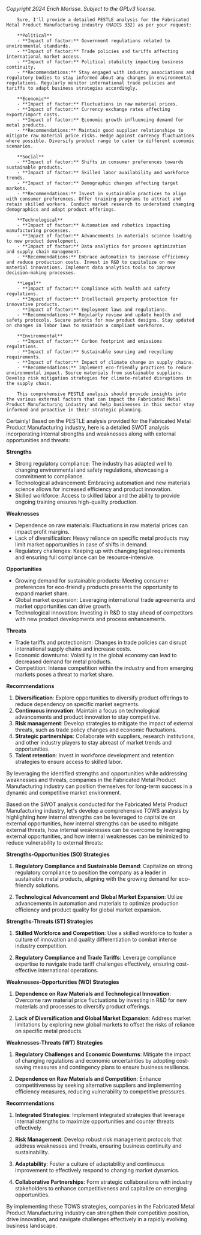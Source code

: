 *Copyright 2024 Erich Morisse.  Subject to the GPLv3 license.*

        Sure, I'll provide a detailed PESTLE analysis for the Fabricated Metal Product Manufacturing industry (NAICS 332) as per your request:

        **Political**
        - **Impact of factor:** Government regulations related to environmental standards.
        - **Impact of factor:** Trade policies and tariffs affecting international market access.
        - **Impact of factor:** Political stability impacting business continuity.
        - **Recommendations:** Stay engaged with industry associations and regulatory bodies to stay informed about any changes in environmental regulations. Regularly monitor international trade policies and tariffs to adapt business strategies accordingly.

        **Economic**
        - **Impact of factor:** Fluctuations in raw material prices.
        - **Impact of factor:** Currency exchange rates affecting export/import costs.
        - **Impact of factor:** Economic growth influencing demand for metal products.
        - **Recommendations:** Maintain good supplier relationships to mitigate raw material price risks. Hedge against currency fluctuations where possible. Diversify product range to cater to different economic scenarios.

        **Social**
        - **Impact of factor:** Shifts in consumer preferences towards sustainable products.
        - **Impact of factor:** Skilled labor availability and workforce trends.
        - **Impact of factor:** Demographic changes affecting target markets.
        - **Recommendations:** Invest in sustainable practices to align with consumer preferences. Offer training programs to attract and retain skilled workers. Conduct market research to understand changing demographics and adapt product offerings.

        **Technological**
        - **Impact of factor:** Automation and robotics impacting manufacturing processes.
        - **Impact of factor:** Advancements in materials science leading to new product development.
        - **Impact of factor:** Data analytics for process optimization and supply chain management.
        - **Recommendations:** Embrace automation to increase efficiency and reduce production costs. Invest in R&D to capitalize on new material innovations. Implement data analytics tools to improve decision-making processes.

        **Legal**
        - **Impact of factor:** Compliance with health and safety regulations.
        - **Impact of factor:** Intellectual property protection for innovative products.
        - **Impact of factor:** Employment laws and regulations.
        - **Recommendations:** Regularly review and update health and safety protocols. Secure patents for new product designs. Stay updated on changes in labor laws to maintain a compliant workforce.

        **Environmental**
        - **Impact of factor:** Carbon footprint and emissions regulations.
        - **Impact of factor:** Sustainable sourcing and recycling requirements.
        - **Impact of factor:** Impact of climate change on supply chains.
        - **Recommendations:** Implement eco-friendly practices to reduce environmental impact. Source materials from sustainable suppliers. Develop risk mitigation strategies for climate-related disruptions in the supply chain.

        This comprehensive PESTLE analysis should provide insights into the various external factors that can impact the Fabricated Metal Product Manufacturing industry and help businesses in this sector stay informed and proactive in their strategic planning.

Certainly! Based on the PESTLE analysis provided for the Fabricated Metal Product Manufacturing industry, here is a detailed SWOT analysis incorporating internal strengths and weaknesses along with external opportunities and threats:

**Strengths**
- Strong regulatory compliance: The industry has adapted well to changing environmental and safety regulations, showcasing a commitment to compliance.
- Technological advancement: Embracing automation and new materials science allows for increased efficiency and product innovation.
- Skilled workforce: Access to skilled labor and the ability to provide ongoing training ensures high-quality production.

**Weaknesses**
- Dependence on raw materials: Fluctuations in raw material prices can impact profit margins.
- Lack of diversification: Heavy reliance on specific metal products may limit market opportunities in case of shifts in demand.
- Regulatory challenges: Keeping up with changing legal requirements and ensuring full compliance can be resource-intensive.

**Opportunities**
- Growing demand for sustainable products: Meeting consumer preferences for eco-friendly products presents the opportunity to expand market share.
- Global market expansion: Leveraging international trade agreements and market opportunities can drive growth.
- Technological innovation: Investing in R&D to stay ahead of competitors with new product developments and process enhancements.

**Threats**
- Trade tariffs and protectionism: Changes in trade policies can disrupt international supply chains and increase costs.
- Economic downturns: Volatility in the global economy can lead to decreased demand for metal products.
- Competition: Intense competition within the industry and from emerging markets poses a threat to market share.

**Recommendations**
1. **Diversification**: Explore opportunities to diversify product offerings to reduce dependency on specific market segments.
2. **Continuous innovation**: Maintain a focus on technological advancements and product innovation to stay competitive.
3. **Risk management**: Develop strategies to mitigate the impact of external threats, such as trade policy changes and economic fluctuations.
4. **Strategic partnerships**: Collaborate with suppliers, research institutions, and other industry players to stay abreast of market trends and opportunities.
5. **Talent retention**: Invest in workforce development and retention strategies to ensure access to skilled labor.

By leveraging the identified strengths and opportunities while addressing weaknesses and threats, companies in the Fabricated Metal Product Manufacturing industry can position themselves for long-term success in a dynamic and competitive market environment.

Based on the SWOT analysis conducted for the Fabricated Metal Product Manufacturing industry, let's develop a comprehensive TOWS analysis by highlighting how internal strengths can be leveraged to capitalize on external opportunities, how internal strengths can be used to mitigate external threats, how internal weaknesses can be overcome by leveraging external opportunities, and how internal weaknesses can be minimized to reduce vulnerability to external threats:

**Strengths-Opportunities (SO) Strategies**
1. **Regulatory Compliance and Sustainable Demand**: Capitalize on strong regulatory compliance to position the company as a leader in sustainable metal products, aligning with the growing demand for eco-friendly solutions.
  
2. **Technological Advancement and Global Market Expansion**: Utilize advancements in automation and materials to optimize production efficiency and product quality for global market expansion.

**Strengths-Threats (ST) Strategies**
1. **Skilled Workforce and Competition**: Use a skilled workforce to foster a culture of innovation and quality differentiation to combat intense industry competition.
  
2. **Regulatory Compliance and Trade Tariffs**: Leverage compliance expertise to navigate trade tariff challenges effectively, ensuring cost-effective international operations.

**Weaknesses-Opportunities (WO) Strategies**
1. **Dependence on Raw Materials and Technological Innovation**: Overcome raw material price fluctuations by investing in R&D for new materials and processes to diversify product offerings.
  
2. **Lack of Diversification and Global Market Expansion**: Address market limitations by exploring new global markets to offset the risks of reliance on specific metal products.

**Weaknesses-Threats (WT) Strategies**
1. **Regulatory Challenges and Economic Downturns**: Mitigate the impact of changing regulations and economic uncertainties by adopting cost-saving measures and contingency plans to ensure business resilience.
  
2. **Dependence on Raw Materials and Competition**: Enhance competitiveness by seeking alternative suppliers and implementing efficiency measures, reducing vulnerability to competitive pressures.

**Recommendations**
1. **Integrated Strategies**: Implement integrated strategies that leverage internal strengths to maximize opportunities and counter threats effectively.
  
2. **Risk Management**: Develop robust risk management protocols that address weaknesses and threats, ensuring business continuity and sustainability.
  
3. **Adaptability**: Foster a culture of adaptability and continuous improvement to effectively respond to changing market dynamics.
  
4. **Collaborative Partnerships**: Form strategic collaborations with industry stakeholders to enhance competitiveness and capitalize on emerging opportunities.

By implementing these TOWS strategies, companies in the Fabricated Metal Product Manufacturing industry can strengthen their competitive position, drive innovation, and navigate challenges effectively in a rapidly evolving business landscape.

